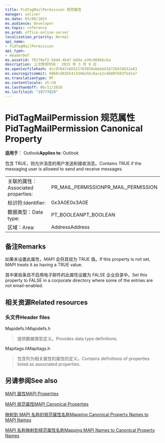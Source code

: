 ```yaml
---
title: PidTagMailPermission 规范属性
manager: soliver
ms.date: 03/09/2015
ms.audience: Developer
ms.topic: reference
ms.prod: office-online-server
localization_priority: Normal
api_name:
- PidTagMailPermission
api_type:
- HeaderDef
ms.assetid: f8270ef2-56d4-4b47-bdda-a39c966bbcba
description: 上次修改时间： 2015 年 3 月 9 日
ms.openlocfilehash: 4cc97647c60322783050abbebd18726434632a43
ms.sourcegitcommit: 9d60cd82b5413446e5bc8ace2cd689f683fb41a7
ms.translationtype: MT
ms.contentlocale: zh-CN
ms.lasthandoff: 06/11/2018
ms.locfileid: "19777829"
---
```

# <a name="pidtagmailpermission-canonical-property"></a><span data-ttu-id="c9f8e-103">PidTagMailPermission 规范属性</span><span class="sxs-lookup"><span data-stu-id="c9f8e-103">PidTagMailPermission Canonical Property</span></span>

  
  
<span data-ttu-id="c9f8e-104">**适用于**： Outlook</span><span class="sxs-lookup"><span data-stu-id="c9f8e-104">**Applies to**: Outlook</span></span> 
  
<span data-ttu-id="c9f8e-105">包含 TRUE，则允许消息的用户发送和接收消息。</span><span class="sxs-lookup"><span data-stu-id="c9f8e-105">Contains TRUE if the messaging user is allowed to send and receive messages.</span></span> 
  
|||
|:-----|:-----|
|<span data-ttu-id="c9f8e-106">关联的属性：</span><span class="sxs-lookup"><span data-stu-id="c9f8e-106">Associated properties:</span></span>  <br/> |<span data-ttu-id="c9f8e-107">PR_MAIL_PERMISSION</span><span class="sxs-lookup"><span data-stu-id="c9f8e-107">PR_MAIL_PERMISSION</span></span>  <br/> |
|<span data-ttu-id="c9f8e-108">标识符:</span><span class="sxs-lookup"><span data-stu-id="c9f8e-108">Identifier:</span></span>  <br/> |<span data-ttu-id="c9f8e-109">0x3A0E</span><span class="sxs-lookup"><span data-stu-id="c9f8e-109">0x3A0E</span></span>  <br/> |
|<span data-ttu-id="c9f8e-110">数据类型：</span><span class="sxs-lookup"><span data-stu-id="c9f8e-110">Data type:</span></span>  <br/> |<span data-ttu-id="c9f8e-111">PT_BOOLEAN</span><span class="sxs-lookup"><span data-stu-id="c9f8e-111">PT_BOOLEAN</span></span>  <br/> |
|<span data-ttu-id="c9f8e-112">区域：</span><span class="sxs-lookup"><span data-stu-id="c9f8e-112">Area:</span></span>  <br/> |<span data-ttu-id="c9f8e-113">Address</span><span class="sxs-lookup"><span data-stu-id="c9f8e-113">Address</span></span>  <br/> |
   
## <a name="remarks"></a><span data-ttu-id="c9f8e-114">备注</span><span class="sxs-lookup"><span data-stu-id="c9f8e-114">Remarks</span></span>

<span data-ttu-id="c9f8e-115">如果未设置此属性，MAPI 会将其视为 TRUE 值。</span><span class="sxs-lookup"><span data-stu-id="c9f8e-115">If this property is not set, MAPI treats it as having a TRUE value.</span></span> 
  
<span data-ttu-id="c9f8e-116">其中某些条目不启用电子邮件的此属性设置为 FALSE 企业目录中。</span><span class="sxs-lookup"><span data-stu-id="c9f8e-116">Set this property to FALSE in a corporate directory where some of the entries are not email-enabled.</span></span> 
  
## <a name="related-resources"></a><span data-ttu-id="c9f8e-117">相关资源</span><span class="sxs-lookup"><span data-stu-id="c9f8e-117">Related resources</span></span>

### <a name="header-files"></a><span data-ttu-id="c9f8e-118">头文件</span><span class="sxs-lookup"><span data-stu-id="c9f8e-118">Header files</span></span>

<span data-ttu-id="c9f8e-119">Mapidefs.h</span><span class="sxs-lookup"><span data-stu-id="c9f8e-119">Mapidefs.h</span></span>
  
> <span data-ttu-id="c9f8e-120">提供数据类型定义。</span><span class="sxs-lookup"><span data-stu-id="c9f8e-120">Provides data type definitions.</span></span>
    
<span data-ttu-id="c9f8e-121">Mapitags.h</span><span class="sxs-lookup"><span data-stu-id="c9f8e-121">Mapitags.h</span></span>
  
> <span data-ttu-id="c9f8e-122">包含列为相关属性的属性的定义。</span><span class="sxs-lookup"><span data-stu-id="c9f8e-122">Contains definitions of properties listed as associated properties.</span></span>
    
## <a name="see-also"></a><span data-ttu-id="c9f8e-123">另请参阅</span><span class="sxs-lookup"><span data-stu-id="c9f8e-123">See also</span></span>



[<span data-ttu-id="c9f8e-124">MAPI 属性</span><span class="sxs-lookup"><span data-stu-id="c9f8e-124">MAPI Properties</span></span>](mapi-properties.md)
  
[<span data-ttu-id="c9f8e-125">MAPI 规范属性</span><span class="sxs-lookup"><span data-stu-id="c9f8e-125">MAPI Canonical Properties</span></span>](mapi-canonical-properties.md)
  
[<span data-ttu-id="c9f8e-126">映射到 MAPI 名称的规范属性名称</span><span class="sxs-lookup"><span data-stu-id="c9f8e-126">Mapping Canonical Property Names to MAPI Names</span></span>](mapping-canonical-property-names-to-mapi-names.md)
  
[<span data-ttu-id="c9f8e-127">MAPI 名称映射到规范属性名称</span><span class="sxs-lookup"><span data-stu-id="c9f8e-127">Mapping MAPI Names to Canonical Property Names</span></span>](mapping-mapi-names-to-canonical-property-names.md)

